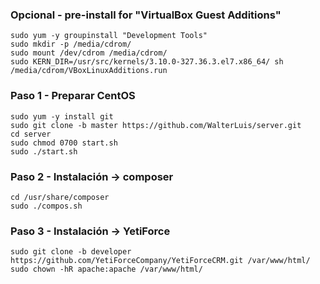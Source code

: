 ### Opcional - pre-install for "VirtualBox Guest Additions"
    sudo yum -y groupinstall "Development Tools"
    sudo mkdir -p /media/cdrom/
    sudo mount /dev/cdrom /media/cdrom/
    sudo KERN_DIR=/usr/src/kernels/3.10.0-327.36.3.el7.x86_64/ sh /media/cdrom/VBoxLinuxAdditions.run

### Paso 1 - Preparar CentOS
    sudo yum -y install git
    sudo git clone -b master https://github.com/WalterLuis/server.git
    cd server
    sudo chmod 0700 start.sh
    sudo ./start.sh

### Paso 2 - Instalación -> composer
    cd /usr/share/composer
    sudo ./compos.sh
    
### Paso 3 - Instalación -> YetiForce
    sudo git clone -b developer https://github.com/YetiForceCompany/YetiForceCRM.git /var/www/html/
    sudo chown -hR apache:apache /var/www/html/

